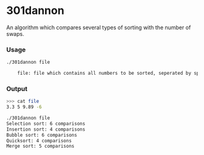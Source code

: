 # 301dannon

An algorithm which compares several types of sorting with the number of swaps.

### Usage
```bash
./301dannon file

    file: file which contains all numbers to be sorted, seperated by spaces
```

### Output
```bash
>>> cat file
3.3 5 9.89 -6

./301dannon file
Selection sort: 6 comparisons
Insertion sort: 4 comparisons
Bubble sort: 6 comparisons
Quicksort: 4 comparisons
Merge sort: 5 comparisons

```

